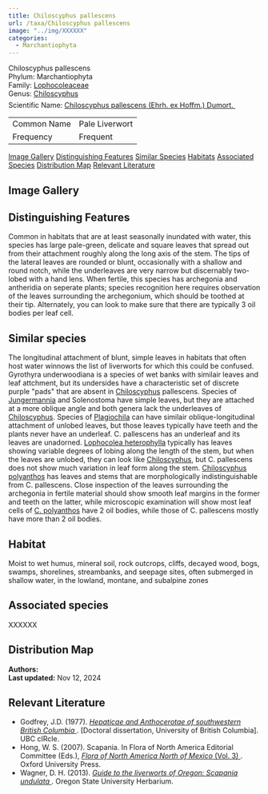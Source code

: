 ```yaml
---
title: Chiloscyphus pallescens
url: /taxa/Chiloscyphus pallescens
image: "../img/XXXXXX"
categories:
  - Marchantiophyta
---
```


<script defer src="../../js/micromodal.min.js"></script>
<link href="../../css/micromodal.css" rel="stylesheet">

<link href="https://unpkg.com/maplibre-gl@3.6.2/dist/maplibre-gl.css" rel="stylesheet" />
<script defer src="https://unpkg.com/maplibre-gl@3.6.2/dist/maplibre-gl.js"></script>
<script defer src="https://unpkg.com/papaparse@5.4.1/papaparse.min.js"></script>
<script defer src="../../js/records-map.js"></script>

<link href="../../css/style-taxon.css" rel="stylesheet">

<div class="container">
<div class="imerss-content hx-max-w-screen-xl">

<div class="info-panel">
 <div class="info-left">
  <div class="taxon-name">Chiloscyphus pallescens</div>
   <div class="taxon-rank rank-phylum"><span class="taxon-rank-label">Phylum: </span><span class="taxon-rank-value">Marchantiophyta</span></div>
   <div class="taxon-rank rank-family">
     <span class="taxon-rank-label">Family: </span>
     <span class="taxon-rank-value"><a href="/taxa/Lophocoleaceae">Lophocoleaceae</a></span>
   </div>
   <div class="taxon-rank rank-genus">
     <span class="taxon-rank-label">Genus: </span>
     <span class="taxon-rank-value"><a href="/taxa/Chiloscyphus">Chiloscyphus</a></span>
   </div>
  <div class="taxon-scientific"><span class="scientific-label">Scientific Name: </span>
<a href="https://www.gbif.org/species/">
<span class="scientific-name">Chiloscyphus pallescens (Ehrh. ex Hoffm.) Dumort.</span>
                <svg width="20" height="20">
                    <use href="#green-dot"/>
                </svg>
</a>
 </div>
</div>
 <div class="info-right">
<table>
<tr><td class="info-label">Common Name</td><td class="info-value">Pale Liverwort</td></tr>
<tr><td class="info-label">Frequency</td><td class="info-value">Frequent</td></tr>
</table>
 </div>
</div>

<div class="section-nav">
  <a href="#image-gallery">Image Gallery</a>
  <a href="#distinguishing-features">Distinguishing Features</a>
  <a href="#similar-species">Similar Species</a>
  <a href="#habitats">Habitats</a>
  <a href="#associated-species">Associated Species</a>
  <a href="#distribution-map">Distribution Map</a>
  <a href="#relevant-literature">Relevant Literature</a>
</div>


<h2 id="image-gallery">Image Gallery
</h2>

<div class="imerss-image-header">



</div>


<h2 id="distinguishing-features">Distinguishing Features</h2>

Common in habitats that are at least seasonally inundated with water, this species has large pale-green, delicate and square leaves that spread out from their attachment roughly along the long axis of the stem. The tips of the lateral leaves are rounded or blunt, occasionally with a shallow and round notch, while the underleaves are very narrow but discernably two-lobed with a hand lens. When fertile, this species has archegonia and antheridia on seperate plants; species recognition here requires observation of the leaves surrounding the archegonium, which should be toothed at their tip. Alternately, you can look to make sure that there are typically 3 oil bodies per leaf cell. 

<h2 id="similar-species">Similar species</h2>

The longitudinal attachment of blunt, simple leaves in habitats that often host water winnows the list of liverworts for which this could be confused. Gyrothyra underwoodiana is a species of wet banks with similair leaves and leaf attchment, but its undersides have a characteristic set of discrete purple "pads" that are absent in <a href="/taxa/Chiloscyphus">Chiloscyphus</a> pallescens. Species of <a href="/taxa/Jungermannia">Jungermannia</a> and Solenostoma have simple leaves, but they are attached at a more oblique angle and both genera lack the underleaves of <a href="/taxa/Chiloscyphus">Chiloscyphus</a>. Species of <a href="/taxa/Plagiochila">Plagiochila</a> can have similair oblique-longitudinal attachment of unlobed leaves, but those leaves typically have teeth and the plants never have an underleaf. C. pallescens has an underleaf and its leaves are unadorned. <a href="/taxa/Lophocolea heterophylla">Lophocolea heterophylla</a> typically has leaves showing variable degrees of lobing along the length of the stem, but when the leaves are unlobed, they can look like <a href="/taxa/Chiloscyphus">Chiloscyphus</a>, but C. pallescens does not show much variation in leaf form along the stem. <a href="/taxa/Chiloscyphus polyanthos">Chiloscyphus polyanthos</a> has leaves and stems that are morphologically indistinguishable from C. pallescens. Close inspection of the leaves surrounding the archegonia in fertile material should show smooth leaf margins in the former and teeth on the latter, while microscopic examination will show most leaf cells of <a href="/taxa/Chiloscyphus polyanthos">C. polyanthos</a> have 2 oil bodies, while those of C. pallescens mostly have more than 2 oil bodies. 

<h2 id="habitat">Habitat</h2>

Moist to wet humus, mineral soil, rock outcrops, cliffs, decayed wood, bogs, swamps, shorelines, streambanks, and seepage sites, often submerged in shallow water, in the lowland, montane, and subalpine zones

<h2 id="associated-species">Associated species</h2>

XXXXXX


 <h2 id="distribution-map">Distribution Map</h2>

 <div class="imerss-map-holder" id="imerss-map-holder">
 </div>

 <script type="module">
    imerss.makeRecordsMap("imerss-map-holder", "../../taxa_records/Chiloscyphus pallescens.csv"); 
 </script>

<div class="taxon-footer">
 <div class="taxon-authors"><b>Authors:</b> <span></span></div>
 <div class="taxon-update"><b>Last updated:</b> <span>Nov 12, 2024</span></div>
</div>

<h2 id="relevant-literature">Relevant Literature</h2>

<ul class="list-disc list-inside text-lg leading-relaxed">
<li class="mb-2">
    Godfrey, J.D. (1977). 
    <a href="https://open.library.ubc.ca/soa/cIRcle/collections/ubctheses/831/items/1.0094118" target="_blank" rel="noopener noreferrer" class="text-green-700 hover:underline">
        <em>Hepaticae and Anthocerotae of southwestern British Columbia</em>
    </a>. [Doctoral dissertation, University of British Columbia]. UBC cIRcle.
</li>
<li class="mb-2">
    Hong, W. S. (2007). Scapania. In Flora of North America Editorial Committee (Eds.), 
    <a href="https://www.mobot.org/plantscience/BFNA/V3/Scapania_R2.pdf" target="_blank" rel="noopener noreferrer" class="text-green-700 hover:underline">
        <em>Flora of North America North of Mexico</em> (Vol. 3)
    </a>. Oxford University Press.
</li>
<li class="mb-2">
    Wagner, D. H. (2013). 
    <a href="https://herbarium.science.oregonstate.edu/wagner/liverworts/scaund.htm" target="_blank" rel="noopener noreferrer" class="text-green-700 hover:underline">
        <em>Guide to the liverworts of Oregon: Scapania undulata</em>
    </a>. Oregon State University Herbarium.
</li>
</ul>
</div>
</div>

<script type="module">
  MicroModal.init();
</script>
